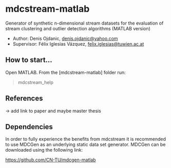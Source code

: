 # mdcstream-matlab
Generator of synthetic n-dimensional stream datasets for the evaluation of stream clustering and outlier
detection algorithms (MATLAB version)

- Author: Denis Ojdanic, denis.ojdanic@yahoo.com
- Supervisor: Félix Iglesias Vázquez, felix.iglesias@tuwien.ac.at

## How to start...
Open MATLAB. From the [mdcstream-matlab] folder run:
> mdcstream_help 

## References 
-> add link to paper and maybe master thesis

## Dependencies
In order to fully experience the benefits from mdcstream it is recommended to use MDCGen as an underlying static data set generator.
MDCGen can be downloaded using the following link:
	
https://github.com/CN-TU/mdcgen-matlab

